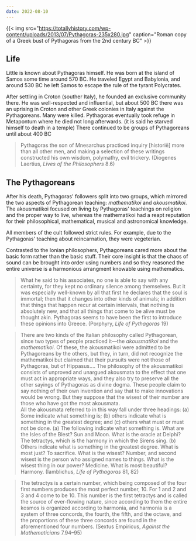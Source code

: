 ```yaml
---
date: 2022-08-10
---
```

{{< img src="https://totallyhistory.com/wp-content/uploads/2013/07/Pythagoras-235x280.jpg" caption="Roman copy of a Greek bust of Pythagoras from the 2nd century BC" >}}

## Life

Little is known about Pythagoras himself. He was  born at the island of Samos some time around 570 BC. He traveled Egypt and Babylonia, and around 530 BC he left Samos to escape the rule of the tyrant Polycrates. 

After settling in Croton (souther Italy), he founded an exclusive community there. He was well-respected and influential, but about 500 BC there was an uprising in Croton and other Greek colonies in Italy against the Pythagoreans. Many were killed. Pythagoras eventually took refuge in Metapontum where he died not long afterwards. (it is said he starved himself to death in a temple) There continued to be groups of Pythagoreans until about 400 BC

> Pythagoras the son of Mnesarchus practiced inquiry [historiē] more than all other men, and making a selection of these writings constructed his own wisdom, polymathy, evil trickery. (Diogenes Laertius, *Lives of the Philosophers* 8.6)

## The Pythagoreans

After his death, Pythagoras' followers split into two groups, which mirrored the two aspects of Pythagorean teaching: *mathematikoi* and *akousmatikoi*. The akousmatikoi focused on living by Pythagoras' teachings on religion and the proper way to live, whereas the mathematikoi had a reapt reputation for their philosophical, mathematical, musical and astronomical knowledge.

All members of the cult followed strict rules. For example, due to the Pythagoras' teaching about reincarnation, they were vegeterian.

Contrasted to the Ionian philosophers, Pythagoreans cared more about the basic form rather than the basic stuff. Their core insight is that the chaos of sound can be brought into order using numbers and so they reasoned the entire universe is a harmonious arrangment knowable using mathematics. 

> What he said to his associates, no one is able to say with any certainty, for they kept no ordinary silence among themselves. But it was especially well-known by all that first he declares that the soul is immortal; then that it changes into other kinds of animals; in addition that things that happen recur at certain intervals, that nothing is absolutely new, and that all things that come to be alive must be thought akin. Pythagoras seems to have been the first to introduce these opinions into Greece. (Porphyry, *Life of Pythagoras* 19)

> There are two kinds of the Italian philosophy called Pythagorean, since two types of people practiced it—the *akousmatikoi* and the *mathematikoi*. Of these, the akousmatikoi were admitted to be Pythagoreans by the others, but they, in turn, did not recognize the mathematikoi but claimed that their pursuits were not those of Pythagoras, but of Hippasus…. The philosophy of the akousmatikoi consists of unproved and unargued akousmata to the effect that one must act in appropriate ways, and they also try to preserve all the other sayings of Pythagoras as divine dogma. These people claim to say nothing of their own invention and say that to make innovations would be wrong. But they suppose that the wisest of their number are those who have got the most akousmata.<br>
All the akousmata referred to in this way fall under three headings: (a) Some indicate what something is; (b) others indicate what is something in the greatest degree; and (c) others what must or must not be done. (a) The following indicate what something is. What are the Isles of the Blest? Sun and Moon. What is the oracle at Delphi? The tetractys, which is the harmony in which the Sirens sing. (b) Others indicate what is something in the greatest degree. What is most just? To sacrifice. What is the wisest? Number, and second wisest is the person who assigned names to things. What is the wisest thing in our power? Medicine. What is most beautiful? Harmony. (Iamblichus, *Life of Pythagoras* 81, 82)

> The tetractys is a certain number, which being composed of the four first numbers produces the most perfect number, 10. For 1 and 2 and 3 and 4 come to be 10. This number is the first tetractys and is called the source of ever-flowing nature, since according to them the entire kosmos is organized according to harmonia, and harmonia is a system of three concords, the fourth, the fifth, and the octave, and the proportions of these three concords are found in the aforementioned four numbers. (Sextus Empiricus, *Against the Mathematicians* 7.94–95)